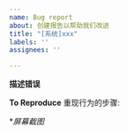 ```yaml
---
name: Bug report
about: 创建报告以帮助我们改进
title: "[系统]xxx"
labels: ''
assignees: ''

---
```


**描述错误**

**To Reproduce**
重现行为的步骤:

**屏幕截图*
